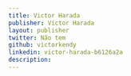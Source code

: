```yaml
---
title: Victor Harada
publisher: Victor Harada
layout: publisher
twitter: Não tem
github: victorkendy
linkedin: victor-harada-b6126a2a
description:
---
```

